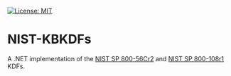 [![License: MIT](https://img.shields.io/badge/License-MIT-blue.svg)](https://github.com/samuel-lucas6/NIST-KBKDFs/blob/main/LICENSE)
# NIST-KBKDFs
A .NET implementation of the [NIST SP 800-56Cr2](https://csrc.nist.gov/pubs/sp/800/56/c/r2/final) and [NIST SP 800-108r1](https://csrc.nist.gov/pubs/sp/800/108/r1/final) KDFs.

